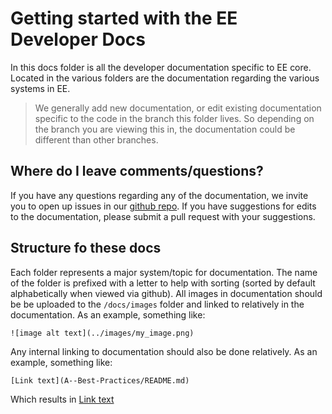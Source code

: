 # Getting started with the EE Developer Docs

In this docs folder is all the developer documentation specific to EE core.  Located in the various folders are the documentation regarding the various systems in EE.

> We generally add new documentation, or edit existing documentation specific to the code in the branch this folder lives.  So depending on the branch you are viewing this in, the documentation could be different than other branches.

## Where do I leave comments/questions?

If you have any questions  regarding any of the documentation, we invite you to open up issues in our [github repo](https://github.com/eventespresso/event-espresso-core/issues).  If you have suggestions for edits to the documentation, please submit a pull request with
your suggestions.

## Structure fo these docs

Each folder represents a major system/topic for documentation.  The name of the folder is prefixed with a letter to help with sorting (sorted by default alphabetically when viewed via github).  All images in documentation should be be uploaded to the `/docs/images` folder and linked to relatively in the documentation.  As an example, something like:

```
![image alt text](../images/my_image.png)
```

Any internal linking to documentation should also be done relatively.  As an example, something like:

```
[Link text](A--Best-Practices/README.md)
```
Which results in [Link text](A--Best-Practices/README.md)

